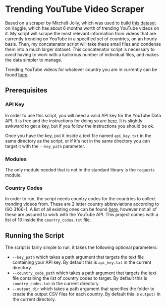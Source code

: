 

# Trending YouTube Video Scraper

Based on a scraper by Mitchell Jolly, which was used to build [this dataset](https://www.kaggle.com/datasnaek/youtube-new) on Kaggle, 
which has about 6 months worth of trending YouTube videos on it. My script will scrape the most relevant information from 
videos that are currently trending on YouTube in a specified set of countries, on an hourly basis. Then, my concatenator script will take
these small files and condense them into a much larger dataset. This concatenator script is necessary to avoid
having to work with a ludicrous number of individual files, and makes the data simpler to manage.

Trending YouTube videos for whatever country you are in currently can be found [here](https://www.youtube.com/feed/trending).

## Prerequisites

### API Key

In order to use this script, you will need a valid API key for the YouTube Data API. It is free and the instructions for doing so are [here](https://developers.google.com/youtube/registering_an_application). It is slightly awkward to get a key, but if you follow the instructions you should be ok.

Once you have the key, put it inside a text file named `api_key.txt` in the same directory as the script, or if it's not in the same directory you can target it with the `--key_path` parameter.

### Modules

The only module needed that is not in the standard library is the `requests` module.

### Country Codes

In order to run, the script needs country codes for the countries to collect trending videos from. These are 2 letter country abbreviations according to ISO 3166-1. A list of all existing ones can be found [here](https://en.wikipedia.org/wiki/ISO_3166-1#Current_codes), however not all of these are assured to work with the YouTube API. This project comes with a list of 10 inside the `country_codes.txt` file.

## Running the Script

The script is fairly simple to run, it takes the following optional parameters:

* `--key_path` which takes a path argument that targets the text file containing your API key. By default this is `api_key.txt` in the current directory.
* `--country_code_path` which takes a path argument that targets the text file containing the list of country codes to target. By default this is `country_codes.txt` in the current directory.
* `--output_dir` which takes a path argument that specifies the folder to create the output CSV files for each country. By default this is `output/` in the current directory.
